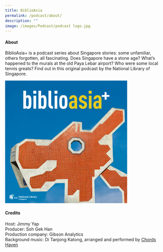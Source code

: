 ```yaml
---
title: BiblioAsia
permalink: /podcast/about/
description: ""
image: /images/Podcast/podcast logo.jpg
---
```

#### **About** ####
BiblioAsia+ is a podcast series about Singapore stories: some unfamiliar, others forgotten, all fascinating. Does Singapore have a stone age? What’s happened to the murals at the old Paya Lebar airport? Who were some local tennis greats? Find out in this original podcast by the National Library of Singapore.

<img src="/images/Podcast/podcast%20logo.jpg" style="width:auto; height:400px;">

#### **Credits** ####
Host: Jimmy Yap<br>
Producer: Soh Gek Han<br>
Production company: Gibson Analytics<br>
Background music: Di Tanjong Katong, arranged and performed by [Chords Haven](https://www.youtube.com/watch?v=uA2v7ka5TAI)